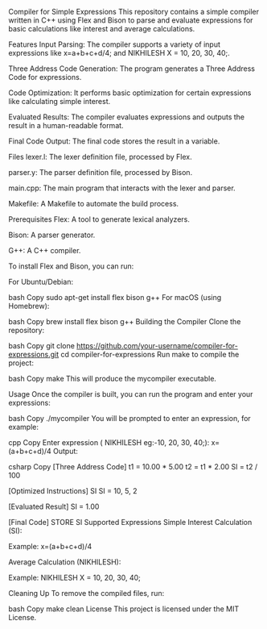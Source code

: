 Compiler for Simple Expressions
This repository contains a simple compiler written in C++ using Flex and Bison to parse and evaluate expressions for basic calculations like interest and average calculations.

Features
Input Parsing: The compiler supports a variety of input expressions like x=a+b+c+d/4; and NIKHILESH X = 10, 20, 30, 40;.

Three Address Code Generation: The program generates a Three Address Code for expressions.

Code Optimization: It performs basic optimization for certain expressions like calculating simple interest.

Evaluated Results: The compiler evaluates expressions and outputs the result in a human-readable format.

Final Code Output: The final code stores the result in a variable.

Files
lexer.l: The lexer definition file, processed by Flex.

parser.y: The parser definition file, processed by Bison.

main.cpp: The main program that interacts with the lexer and parser.

Makefile: A Makefile to automate the build process.

Prerequisites
Flex: A tool to generate lexical analyzers.

Bison: A parser generator.

G++: A C++ compiler.

To install Flex and Bison, you can run:

For Ubuntu/Debian:

bash
Copy
sudo apt-get install flex bison g++
For macOS (using Homebrew):

bash
Copy
brew install flex bison g++
Building the Compiler
Clone the repository:

bash
Copy
git clone https://github.com/your-username/compiler-for-expressions.git
cd compiler-for-expressions
Run make to compile the project:

bash
Copy
make
This will produce the mycompiler executable.

Usage
Once the compiler is built, you can run the program and enter your expressions:

bash
Copy
./mycompiler
You will be prompted to enter an expression, for example:

cpp
Copy
Enter expression ( NIKHILESH  eg:-10, 20, 30, 40;):
x=(a+b+c+d)/4
Output:

csharp
Copy
[Three Address Code]
t1 = 10.00 * 5.00
t2 = t1 * 2.00
SI = t2 / 100

[Optimized Instructions]
SI SI = 10, 5, 2

[Evaluated Result] SI = 1.00

[Final Code]
STORE SI
Supported Expressions
Simple Interest Calculation (SI):

Example: x=(a+b+c+d)/4

Average Calculation (NIKHILESH):

Example: NIKHILESH X = 10, 20, 30, 40;

Cleaning Up
To remove the compiled files, run:

bash
Copy
make clean
License
This project is licensed under the MIT License.
